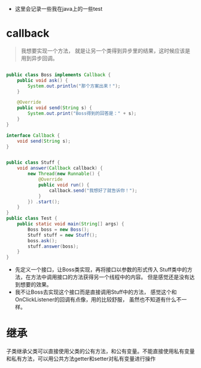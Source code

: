 - 这里会记录一些我在java上的一些test

# callback
> 我想要实现一个方法，
就是让另一个类得到异步里的结果，这时候应该是用到异步回调。
```java

public class Boss implements Callback {
    public void ask() {
        System.out.println("那个方案出来！");
    }

    @Override
    public void send(String s) {
        System.out.print("Boss得到的回答是：" + s);
    }
}

interface Callback {
    void send(String s);
}


public class Stuff {
    void answer(Callback callback) {
        new Thread(new Runnable() {
            @Override
            public void run() {
                callback.send("我想好了就告诉你！");
            }
        }) .start();
    }
}
public class Test {
    public static void main(String[] args) {
        Boss boss = new Boss();
        Stuff stuff = new Stuff();
        boss.ask();
        stuff.answer(boss);
    }
}
```
- 先定义一个接口，让Boss类实现，再将接口以参数的形式传入
Stuff类中的方法，在方法中调用接口的方法获得另一个线程中的内容。
但是感觉还是没有达到想要的效果。
- 我不让Boss去实现这个接口而是直接调用Stuff中的方法，
感觉这个和OnClickListener的回调有点像，用的比较舒服，
虽然也不知道有什么不一样。

# 继承
子类继承父类可以直接使用父类的公有方法，和公有变量。不能直接使用私有变量和私有方法，可以用公共方法getter和setter对私有变量进行操作